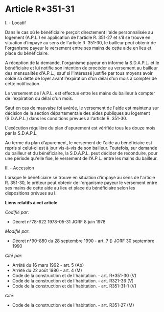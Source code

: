 # Article R*351-31

I. - Locatif

Dans le cas où le bénéficiaire perçoit directement l'aide personnalisée au logement (A.P.L.) en application de l'article R.
351-27 et s'il se trouve en situation d'impayé au sens de l'article R. 351-30, le bailleur peut obtenir de l'organisme payeur
le versement entre ses mains de cette aide en lieu et place du bénéficiaire.

A réception de la demande, l'organisme payeur en informe la S.D.A.P.L. et le bénéficiaire et lui notifie son intention de
procéder au versement au bailleur des mensualités d'A.P.L., sauf si l'intéressé justifie par tous moyens avoir soldé sa dette
de loyer avant l'expiration d'un délai d'un mois à compter de cette notification.

Le versement de l'A.P.L. est effectué entre les mains du bailleur à compter de l'expiration du délai d'un mois.

Sauf en cas de mauvaise foi avérée, le versement de l'aide est maintenu sur décision de la section départementale des aides
publiques au logement (S.D.A.P.L.) dans les conditions prévues à l'article R. 351-30.

L'exécution régulière du plan d'apurement est vérifiée tous les douze mois par la S.D.A.P.L.

Au terme du plan d'apurement, le versement de l'aide au bénéficiaire est repris si celui-ci est à jour vis-à-vis de son
bailleur. Toutefois, sur demande du bailleur et du bénéficiaire, la S.D.A.P.L. peut décider de reconduire, pour une période
qu'elle fixe, le versement de l'A.P.L. entre les mains du bailleur.

II. - Accession

Lorsque le bénéficiaire se trouve en situation d'impayé au sens de l'article R. 351-30, le prêteur peut obtenir de
l'organisme payeur le versement entre ses mains de cette aide au lieu et place du bénéficiaire selon les dispositions prévues
au I.

**Liens relatifs à cet article**

_Codifié par_:

  - Décret n°78-622 1978-05-31 JORF 8 juin 1978

_Modifié par_:

  - Décret n°90-880 du 28 septembre 1990 - art. 7 () JORF 30 septembre 1990

_Cité par_:

  - Arrêté du 16 mars 1992 - art. 5 (Ab)
  - Arrêté du 22 août 1986 - art. 4 (M)
  - Code de la construction et de l'habitation. - art. R*351-30 (V)
  - Code de la construction et de l'habitation. - art. R321-36 (V)
  - Code de la construction et de l'habitation. - art. R351-31-1 (V)

_Cite_:

  - Code de la construction et de l'habitation. - art. R351-27 (M)
